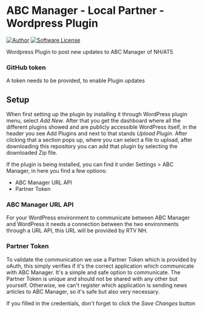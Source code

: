 # ABC Manager - Local Partner - Wordpress Plugin

[![Author](http://img.shields.io/badge/author-@angrybytes-blue.svg?style=flat-square)](https://twitter.com/angrybytes)
[![Software License](https://img.shields.io/badge/license-proprietary-brightgreen.svg?style=flat-square)](LICENSE.md)

Wordpress Plugin to post new updates to ABC Manager of NH/AT5

### GitHub token

A token needs to be provided, to enable Plugin updates

## Setup

When first setting up the plugin by installing it through WordPress plugin menu, select *Add New*. After that you get
the dashboard where all the different plugins showed and are publicly accessible WordPress itself, in the header you see
Add Plugins and next to that stands *Upload Plugin*. After clicking that a section pops up, where you can select a file
to upload, after downloading this repository you can add that plugin by selecting the downloaded Zip file.

If the plugin is being installed, you can find it under Settings > ABC Manager, in here you find a few options:

- ABC Manager URL API
- Partner Token

### ABC Manager URL API

For your WordPress environment to communicate between ABC Manager and WordPress it needs a connection between the two
environments through a URL API, this URL will be provided by RTV NH.

### Partner Token

To validate the communication we use a Partner Token which is provided by oAuth, this simply verifies if it's the
correct application which communicate with ABC Manager. It's a simple and safe option to communicate. The Partner Token
is unique and should not be shared with any other but yourself. Otherwise, we can't register which application is sending
news articles to ABC Manager, so it's safe but also very necessary.

If you filled in the credentials, don't forget to click the *Save Changes* button
